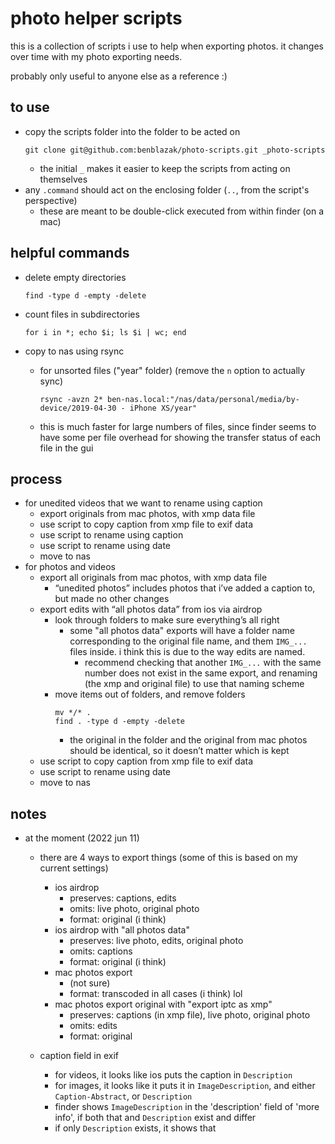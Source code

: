 # photo helper scripts

this is a collection of scripts i use to help when exporting photos. it changes over time with my photo exporting needs.

probably only useful to anyone else as a reference :)

## to use

- copy the scripts folder into the folder to be acted on
  ```fish
  git clone git@github.com:benblazak/photo-scripts.git _photo-scripts
  ```
  - the initial `_` makes it easier to keep the scripts from acting on themselves
- any `.command` should act on the enclosing folder (`..`, from the script's perspective)
  - these are meant to be double-click executed from within finder (on a mac)

## helpful commands

- delete empty directories

  ```fish
  find -type d -empty -delete
  ```

- count files in subdirectories

  ```fish
  for i in *; echo $i; ls $i | wc; end
  ```

- copy to nas using rsync

  - for unsorted files ("year" folder) (remove the `n` option to actually sync)

    ```fish
    rsync -avzn 2* ben-nas.local:"/nas/data/personal/media/by-device/2019-04-30 - iPhone XS/year"
    ```

  - this is much faster for large numbers of files, since finder seems to have some per file overhead for showing the transfer status of each file in the gui

## process

- for unedited videos that we want to rename using caption
  - export originals from mac photos, with xmp data file
  - use script to copy caption from xmp file to exif data
  - use script to rename using caption
  - use script to rename using date
  - move to nas
- for photos and videos
  - export all originals from mac photos, with xmp data file
    - “unedited photos” includes photos that i’ve added a caption to, but made no other changes
  - export edits with “all photos data” from ios via airdrop
    - look through folders to make sure everything’s all right
      - some "all photos data" exports will have a folder name corresponding to the original file name, and them `IMG_...` files inside. i think this is due to the way edits are named.
        - recommend checking that another `IMG_...` with the same number does not exist in the same export, and renaming (the xmp and original file) to use that naming scheme
    - move items out of folders, and remove folders
      ```fish
      mv */* .
      find . -type d -empty -delete
      ```
      - the original in the folder and the original from mac photos should be identical, so it doesn’t matter which is kept
  - use script to copy caption from xmp file to exif data
  - use script to rename using date
  - move to nas

## notes

- at the moment (2022 jun 11)

  - there are 4 ways to export things (some of this is based on my current settings)

    - ios airdrop
      - preserves: captions, edits
      - omits: live photo, original photo
      - format: original (i think)
    - ios airdrop with "all photos data"
      - preserves: live photo, edits, original photo
      - omits: captions
      - format: original (i think)
    - mac photos export
      - (not sure)
      - format: transcoded in all cases (i think) lol
    - mac photos export original with "export iptc as xmp"
      - preserves: captions (in xmp file), live photo, original photo
      - omits: edits
      - format: original

  - caption field in exif
    - for videos, it looks like ios puts the caption in `Description`
    - for images, it looks like it puts it in `ImageDescription`, and
      either `Caption-Abstract`, or `Description`
    - finder shows `ImageDescription` in the 'description' field of 'more info', if both that and `Description` exist and differ
    - if only `Description` exists, it shows that
